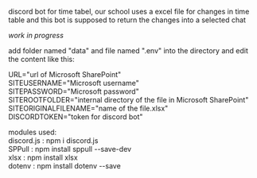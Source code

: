 discord bot for time tabel, our school uses a excel file for changes in time table and this bot is supposed to return the changes into a selected chat

*work in progress*

add folder named "data" and file named ".env" into the directory and edit the content like this:

URL="url of Microsoft SharePoint" <br>
SITEUSERNAME="Microsoft username" <br>
SITEPASSWORD="Microsoft password" <br>
SITEROOTFOLDER="internal directory of the file in Microsoft SharePoint" <br>
SITEORIGINALFILENAME="name of the file.xlsx" <br>
DISCORDTOKEN="token for discord bot" <br>


modules used: <br>
discord.js : npm i discord.js <br>
SPPull : npm install sppull --save-dev <br>
xlsx : npm install xlsx <br>
dotenv : npm install dotenv --save <br>
